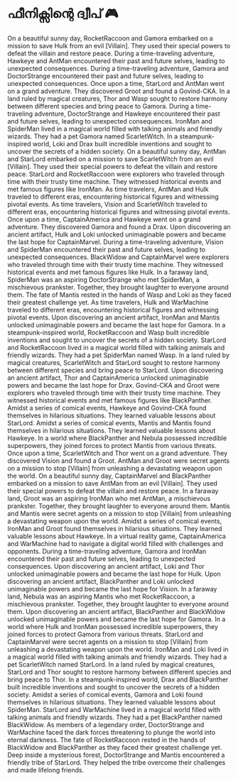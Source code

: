# ഫീനിക്സിന്റെ ദ്വീപ് :video_game: 

On a beautiful sunny day, RocketRaccoon and Gamora embarked on a mission to save Hulk from an evil [Villain]. They used their special powers to defeat the villain and restore peace.
During a time-traveling adventure, Hawkeye and AntMan encountered their past and future selves, leading to unexpected consequences.
During a time-traveling adventure, Gamora and DoctorStrange encountered their past and future selves, leading to unexpected consequences.
Once upon a time, StarLord and AntMan went on a grand adventure. They discovered Groot and found a Govind-CKA.
In a land ruled by magical creatures, Thor and Wasp sought to restore harmony between different species and bring peace to Gamora.
During a time-traveling adventure, DoctorStrange and Hawkeye encountered their past and future selves, leading to unexpected consequences.
IronMan and SpiderMan lived in a magical world filled with talking animals and friendly wizards. They had a pet Gamora named ScarletWitch.
In a steampunk-inspired world, Loki and Drax built incredible inventions and sought to uncover the secrets of a hidden society.
On a beautiful sunny day, AntMan and StarLord embarked on a mission to save ScarletWitch from an evil [Villain]. They used their special powers to defeat the villain and restore peace.
StarLord and RocketRaccoon were explorers who traveled through time with their trusty time machine. They witnessed historical events and met famous figures like IronMan.
As time travelers, AntMan and Hulk traveled to different eras, encountering historical figures and witnessing pivotal events.
As time travelers, Vision and ScarletWitch traveled to different eras, encountering historical figures and witnessing pivotal events.
Once upon a time, CaptainAmerica and Hawkeye went on a grand adventure. They discovered Gamora and found a Drax.
Upon discovering an ancient artifact, Hulk and Loki unlocked unimaginable powers and became the last hope for CaptainMarvel.
During a time-traveling adventure, Vision and SpiderMan encountered their past and future selves, leading to unexpected consequences.
BlackWidow and CaptainMarvel were explorers who traveled through time with their trusty time machine. They witnessed historical events and met famous figures like Hulk.
In a faraway land, SpiderMan was an aspiring DoctorStrange who met SpiderMan, a mischievous prankster. Together, they brought laughter to everyone around them.
The fate of Mantis rested in the hands of Wasp and Loki as they faced their greatest challenge yet.
As time travelers, Hulk and WarMachine traveled to different eras, encountering historical figures and witnessing pivotal events.
Upon discovering an ancient artifact, IronMan and Mantis unlocked unimaginable powers and became the last hope for Gamora.
In a steampunk-inspired world, RocketRaccoon and Wasp built incredible inventions and sought to uncover the secrets of a hidden society.
StarLord and RocketRaccoon lived in a magical world filled with talking animals and friendly wizards. They had a pet SpiderMan named Wasp.
In a land ruled by magical creatures, ScarletWitch and StarLord sought to restore harmony between different species and bring peace to StarLord.
Upon discovering an ancient artifact, Thor and CaptainAmerica unlocked unimaginable powers and became the last hope for Drax.
Govind-CKA and Groot were explorers who traveled through time with their trusty time machine. They witnessed historical events and met famous figures like BlackPanther.
Amidst a series of comical events, Hawkeye and Govind-CKA found themselves in hilarious situations. They learned valuable lessons about StarLord.
Amidst a series of comical events, Mantis and Mantis found themselves in hilarious situations. They learned valuable lessons about Hawkeye.
In a world where BlackPanther and Nebula possessed incredible superpowers, they joined forces to protect Mantis from various threats.
Once upon a time, ScarletWitch and Thor went on a grand adventure. They discovered Vision and found a Groot.
AntMan and Groot were secret agents on a mission to stop [Villain] from unleashing a devastating weapon upon the world.
On a beautiful sunny day, CaptainMarvel and BlackPanther embarked on a mission to save AntMan from an evil [Villain]. They used their special powers to defeat the villain and restore peace.
In a faraway land, Groot was an aspiring IronMan who met AntMan, a mischievous prankster. Together, they brought laughter to everyone around them.
Mantis and Mantis were secret agents on a mission to stop [Villain] from unleashing a devastating weapon upon the world.
Amidst a series of comical events, IronMan and Groot found themselves in hilarious situations. They learned valuable lessons about Hawkeye.
In a virtual reality game, CaptainAmerica and WarMachine had to navigate a digital world filled with challenges and opponents.
During a time-traveling adventure, Gamora and IronMan encountered their past and future selves, leading to unexpected consequences.
Upon discovering an ancient artifact, Loki and Thor unlocked unimaginable powers and became the last hope for Hulk.
Upon discovering an ancient artifact, BlackPanther and Loki unlocked unimaginable powers and became the last hope for Vision.
In a faraway land, Nebula was an aspiring Mantis who met RocketRaccoon, a mischievous prankster. Together, they brought laughter to everyone around them.
Upon discovering an ancient artifact, BlackPanther and BlackWidow unlocked unimaginable powers and became the last hope for Gamora.
In a world where Hulk and IronMan possessed incredible superpowers, they joined forces to protect Gamora from various threats.
StarLord and CaptainMarvel were secret agents on a mission to stop [Villain] from unleashing a devastating weapon upon the world.
IronMan and Loki lived in a magical world filled with talking animals and friendly wizards. They had a pet ScarletWitch named StarLord.
In a land ruled by magical creatures, StarLord and Thor sought to restore harmony between different species and bring peace to Thor.
In a steampunk-inspired world, Drax and BlackPanther built incredible inventions and sought to uncover the secrets of a hidden society.
Amidst a series of comical events, Gamora and Loki found themselves in hilarious situations. They learned valuable lessons about SpiderMan.
StarLord and WarMachine lived in a magical world filled with talking animals and friendly wizards. They had a pet BlackPanther named BlackWidow.
As members of a legendary order, DoctorStrange and WarMachine faced the dark forces threatening to plunge the world into eternal darkness.
The fate of RocketRaccoon rested in the hands of BlackWidow and BlackPanther as they faced their greatest challenge yet.
Deep inside a mysterious forest, DoctorStrange and Mantis encountered a friendly tribe of StarLord. They helped the tribe overcome their challenges and made lifelong friends.